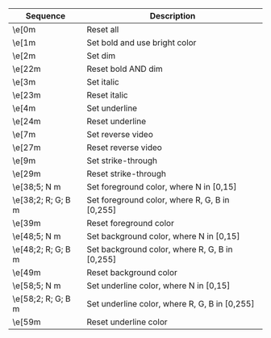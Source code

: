 | Sequence           | Description                                    |
| ---                | ---                                            |
| \e[0m              | Reset all                                      |
| \e[1m              | Set bold and use bright color                  |
| \e[2m              | Set dim                                        |
| \e[22m             | Reset bold AND dim                             |
| \e[3m              | Set italic                                     |
| \e[23m             | Reset italic                                   |
| \e[4m              | Set underline                                  |
| \e[24m             | Reset underline                                |
| \e[7m              | Set reverse video                              |
| \e[27m             | Reset reverse video                            |
| \e[9m              | Set strike-through                             |
| \e[29m             | Reset strike-through                           |
| \e[38;5; N m       | Set foreground color, where N in [0,15]        |
| \e[38;2; R; G; B m | Set foreground color, where R, G, B in [0,255] |
| \e[39m             | Reset foreground color                         |
| \e[48;5; N m       | Set background color, where N in [0,15]        |
| \e[48;2; R; G; B m | Set background color, where R, G, B in [0,255] |
| \e[49m             | Reset background color                         |
| \e[58;5; N m       | Set underline color, where N in [0,15]         |
| \e[58;2; R; G; B m | Set underline color, where R, G, B in [0,255]  |
| \e[59m             | Reset underline color                          |
